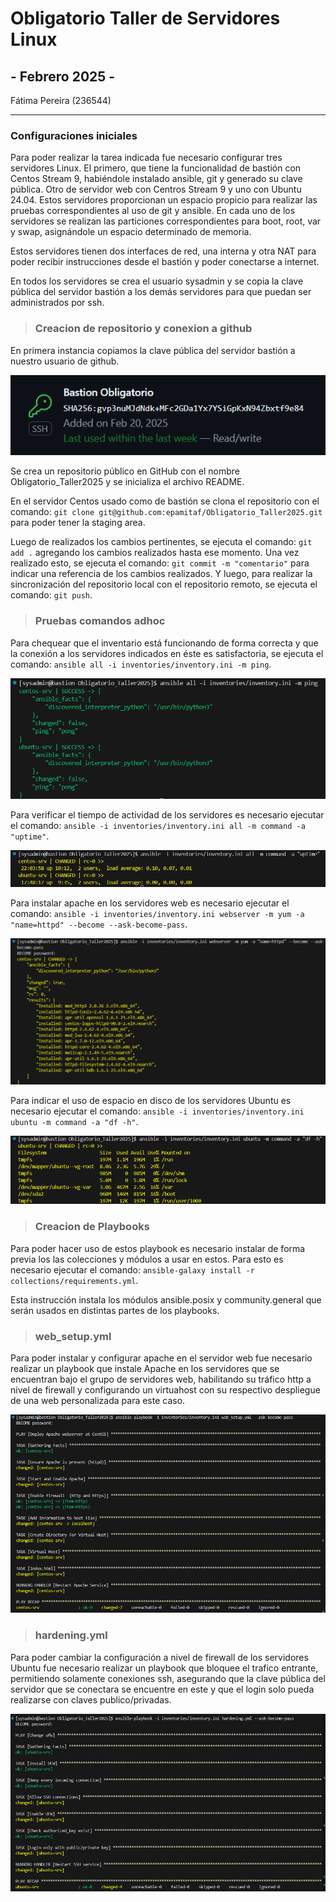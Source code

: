 # Obligatorio Taller de Servidores Linux
## - Febrero 2025 -

Fátima Pereira (236544)

---
### Configuraciones iniciales

Para poder realizar la tarea indicada fue necesario configurar tres servidores Linux. El primero, que tiene la funcionalidad de bastión con Centos Stream 9, habiéndole instalado ansible, git y generado su clave pública. Otro de servidor web con Centros Stream 9 y uno con Ubuntu 24.04. Estos servidores proporcionan un espacio propicio para realizar las pruebas correspondientes al uso de git y ansible. 
En cada uno de los servidores se realizan las particiones correspondientes para boot, root, var y swap, asignándole un espacio determinado de memoria.

Estos servidores tienen dos interfaces de red, una interna y otra NAT para poder recibir instrucciones desde el bastión y poder conectarse a internet.  

En todos los servidores se crea el usuario sysadmin y se copia la clave pública del servidor bastión a los demás servidores para que puedan ser administrados por ssh.



> ### Creacion de repositorio y conexion a github

En primera instancia copiamos la clave pública del servidor bastión a nuestro usuario de github.


![conexion ssh](results/SSH1.png)


Se crea un repositorio público en GitHub con el nombre Obligatorio_Taller2025 y se inicializa el archivo README.

En el servidor Centos usado como de bastión se clona el repositorio con el comando: `git clone git@github.com:epamitaf/Obligatorio_Taller2025.git` para poder tener la staging area.

Luego de realizados los cambios pertinentes, se ejecuta el comando: `git add .` agregando los cambios realizados hasta ese momento. Una vez realizado esto, se ejecuta el comando: `git commit -m "comentario"` para indicar una referencia de los cambios realizados. Y luego, para realizar la sincronización del repositorio local con el repositorio remoto, se ejecuta el comando: `git push`.


> ### Pruebas comandos adhoc

Para chequear que el inventario está funcionando de forma correcta y que la conexión a los servidores indicados en éste es satisfactoria, se ejecuta el comando: `ansible all -i inventories/inventory.ini -m ping`.

![ping ansible](results/ansibleping.png)


Para verificar el tiempo de actividad de los servidores es necesario ejecutar el comando: `ansible -i inventories/inventory.ini all -m command -a "uptime"`.


![uotime image](results/uptime.png)


Para instalar apache en los servidores web es necesario ejecutar el comando: `ansible -i inventories/inventory.ini webserver -m yum -a "name=httpd" --become --ask-become-pass`.


![instalacion de apache](results/installapache.png)


Para indicar el uso de espacio en disco de los servidores Ubuntu es necesario ejecutar el comando: `ansible -i inventories/inventory.ini ubuntu -m command -a "df -h"`.


![espacio en disco ubuntu](results/diskubuntu.png)


> ### Creacion de Playbooks

Para poder hacer uso de estos playbook es necesario instalar de forma previa los las colecciones y módulos a usar en estos. Para esto es necesario ejecutar el comando: `ansible-galaxy install -r collections/requirements.yml`.

Esta instrucción instala los módulos ansible.posix y community.general que serán usados en distintas partes de los playbooks.


> ### web_setup.yml

Para poder instalar y configurar apache en el servidor web fue necesario realizar un playbook que instale Apache en los servidores que se encuentran bajo el grupo de servidores web, habilitando su tráfico http a nivel de firewall y configurando un virtuahost con su respectivo despliegue de una web personalizada para este caso.

![ejecucion playbook websetup](results/web_setup.png)




> ### hardening.yml

Para poder cambiar la configuración a nivel de firewall de los servidores Ubuntu fue necesario realizar un playbook que bloquee el trafico entrante, permitiendo solamente conexiones ssh, asegurando que la clave pública del servidor que se conectara se encuentre en este y que el login solo pueda realizarse con claves publico/privadas.

![ejecucion playbook hardening](results/hardening.png)




